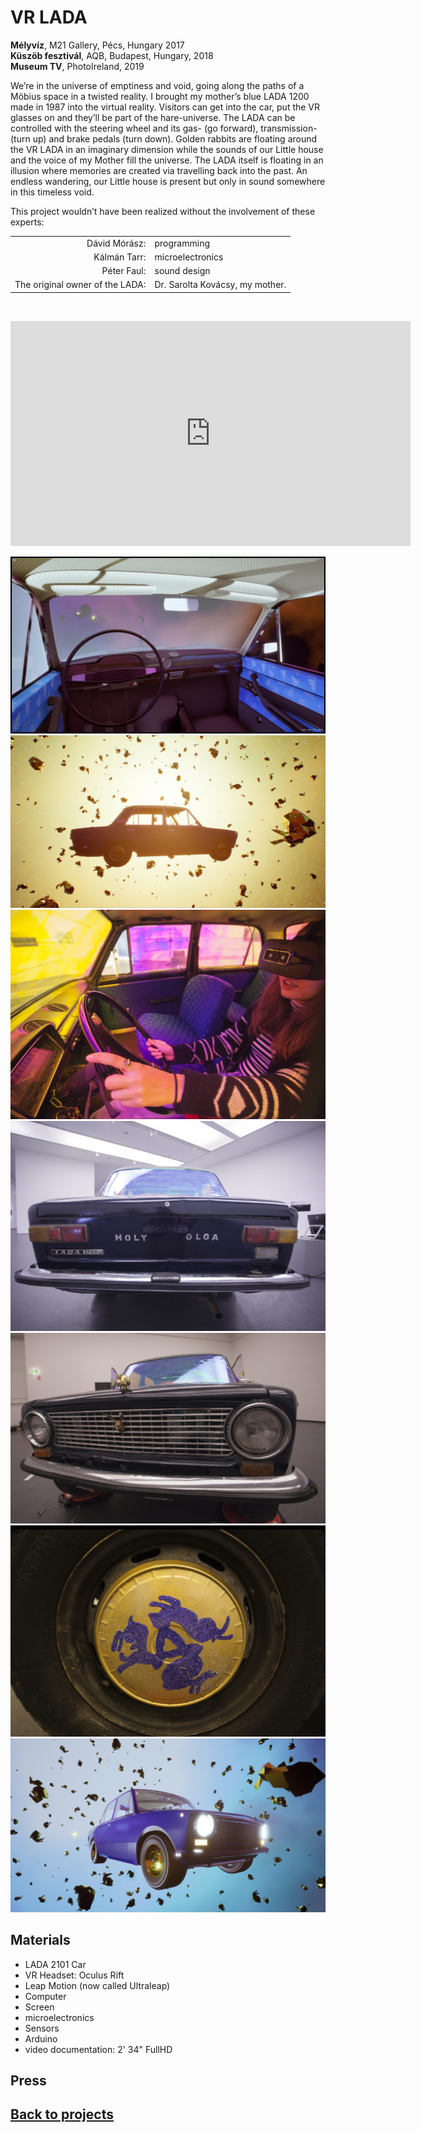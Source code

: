 <!-- {
    "img": "VR-Lada_2017/VR_LADA_inside.jpg",
    "title": "VR LADA (2017 - 2019)",
    "desc": "Drive a LADA car in the hare universe"
} -->

# VR LADA
**Mélyvíz**, M21 Gallery, Pécs, Hungary 2017  
**Küszöb fesztivál**, AQB, Budapest, Hungary, 2018  
**Museum TV**, PhotoIreland, 2019

We’re in the universe of emptiness and void, going along the paths of a Möbius space in a twisted reality. I brought my mother’s blue LADA 1200 made in 1987 into the virtual reality. Visitors can get into the car, put the VR glasses on and they’ll be part of the hare-universe. The LADA can be controlled with the steering wheel and its gas- (go forward), transmission- (turn up) and brake pedals (turn down). Golden rabbits are floating around the VR LADA in an imaginary dimension while the sounds of our Little house and the voice of my Mother fill the universe. The LADA itself is floating in an illusion where memories are created via travelling back into the past. An endless wandering, our Little house is present but only in sound somewhere in this timeless void.

This project wouldn’t have been realized without the involvement of these experts:

| | |
|-:|:-|
|Dávid Mórász:|programming|
|Kálmán Tarr:|microelectronics
|Péter Faul:|sound design|
|The original owner of the LADA:|Dr. Sarolta Kovácsy, my mother.|

&nbsp;

<iframe full="true" src="https://player.vimeo.com/video/252032727?h=503a50e647" width="640" height="360" frameborder="0" allow="autoplay; fullscreen; picture-in-picture" allowfullscreen></iframe>

![_full](VR-Lada_2017/VR_LADA_inside.jpg)
![_full](VR-Lada_2017/VR_LADA_Space.jpg)
![_full](VR-Lada_2017/VR_LADA01.jpg)
![_full](VR-Lada_2017/VR_LADA02b.jpg)
![_full](VR-Lada_2017/VR_LADA03b.jpg)
![_full](VR-Lada_2017/VR_LADA04.jpg)
![_full](VR-Lada_2017/VR_LADA08.jpg)

## Materials
* LADA 2101 Car
* VR Headset: Oculus Rift
* Leap Motion (now called Ultraleap)
* Computer
* Screen
* microelectronics
* Sensors
* Arduino
* video documentation: 2' 34" FullHD

## Press

<cardlink href="https://artportal.hu/magazin/aldott-ladakat-moma-ba/"></cardlink>

<cardlink href="https://museum.photoireland.org/programme-2019/museumtv/"></cardlink>

## [Back to projects](/c/projects)

